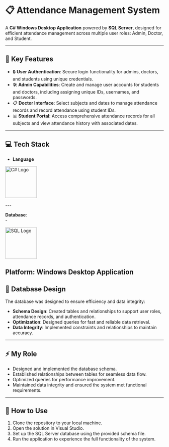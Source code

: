 # 📋 Attendance Management System  

A **C# Windows Desktop Application** powered by **SQL Server**, designed for efficient attendance management across multiple user roles: Admin, Doctor, and Student.

---

## 🚀 Key Features  

- 🔒 **User Authentication**: Secure login functionality for admins, doctors, and students using unique credentials.  
- 🛠 **Admin Capabilities**: Create and manage user accounts for students and doctors, including assigning unique IDs, usernames, and passwords.  
- 📋 **Doctor Interface**: Select subjects and dates to manage attendance records and record attendance using student IDs.  
- 📊 **Student Portal**: Access comprehensive attendance records for all subjects and view attendance history with associated dates.  

---

## 💻 Tech Stack  

- **Language**
<p align="left">
<a href="https://www.w3schools.com/cs/index.php">
<img src="https://miro.medium.com/v2/resize:fit:1400/format:webp/1*_NVBTVdmjt3Qvq3CZOySXg.png" alt="C# Logo" width="100"/>
</a>
  </p> 
---

**Database**:  
 -<p align="left">
<a href="https://www.w3schools.com/sql/default.asp">
<img src="https://w7.pngwing.com/pngs/28/601/png-transparent-sql-logo-illustration-microsoft-azure-sql-database-microsoft-sql-server-database-blue-text-logo-thumbnail.png" alt="SQL Logo" width="100"/>
</a>
  </p> 
  
**Platform**: Windows Desktop Application  
---

## 📁 Database Design  

The database was designed to ensure efficiency and data integrity:  
- **Schema Design**: Created tables and relationships to support user roles, attendance records, and authentication.  
- **Optimization**: Designed queries for fast and reliable data retrieval.  
- **Data Integrity**: Implemented constraints and relationships to maintain accuracy.

---

## ⚡ My Role  

- Designed and implemented the database schema.  
- Established relationships between tables for seamless data flow.  
- Optimized queries for performance improvement.  
- Maintained data integrity and ensured the system met functional requirements.  

---

## 🌟 How to Use  

1. Clone the repository to your local machine.  
2. Open the solution in Visual Studio.  
3. Set up the SQL Server database using the provided schema file.  
4. Run the application to experience the full functionality of the system.

